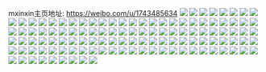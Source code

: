 mxinxin主页地址: https://weibo.com/u/1743485634 
![](https://wx4.sinaimg.cn/mw2000/67eb7ac2gy1h9epvu6oyij20u0140n3b.jpg) 
![](https://wx4.sinaimg.cn/mw2000/67eb7ac2gy1h9epvuzxfej20u0140wnf.jpg) 
![](https://wx4.sinaimg.cn/mw2000/67eb7ac2gy1h9epvs4e3pj20u0140gsk.jpg) 
![](https://wx4.sinaimg.cn/mw2000/67eb7ac2gy1h9epvsskm9j20u0140gtl.jpg) 
![](https://wx4.sinaimg.cn/mw2000/67eb7ac2gy1h9epvtlen7j20u0140n4i.jpg) 
![](https://wx4.sinaimg.cn/mw2000/67eb7ac2gy1h9epvvmyqgj20u01400y2.jpg) 
![](https://wx4.sinaimg.cn/mw2000/67eb7ac2gy1gzk8ps443aj21400u07dd.jpg) 
![](https://wx4.sinaimg.cn/mw2000/67eb7ac2gy1gzk8gwrt25j20u0140n9n.jpg) 
![](https://wx4.sinaimg.cn/mw2000/67eb7ac2gy1gzk8gyaakbj213l0u0afm.jpg) 
![](https://wx4.sinaimg.cn/mw2000/67eb7ac2gy1gzk8gzsk7kj215t0u0teq.jpg) 
![](https://wx4.sinaimg.cn/mw2000/67eb7ac2gy1gw8o6jn9r3j20u014015u.jpg) 
![](https://wx4.sinaimg.cn/mw2000/67eb7ac2gy1gw8o6ilemgj20u014014y.jpg) 
![](https://wx4.sinaimg.cn/mw2000/001TZug2gy1gvalx876nsj60u0140tl602.jpg) 
![](https://wx4.sinaimg.cn/mw2000/001TZug2gy1gu5xzuadhlj611y0sggt602.jpg) 
![](https://wx4.sinaimg.cn/mw2000/001TZug2gy1gu5xztus1wj60u00u0gq302.jpg) 
![](https://wx4.sinaimg.cn/mw2000/001TZug2gy1gu5xzv1spzj60u00u078y02.jpg) 
![](https://wx4.sinaimg.cn/mw2000/67eb7ac2gy1grzdcny308j21430u0tdi.jpg) 
![](https://wx4.sinaimg.cn/mw2000/67eb7ac2ly1greo8cc5hcj20u019016j.jpg) 
![](https://wx4.sinaimg.cn/mw2000/67eb7ac2gy1grddbkvqlkj20u00u0wj1.jpg) 
![](https://wx4.sinaimg.cn/mw2000/67eb7ac2gy1gr9zqtxnhmj20mi0u07b9.jpg) 
![](https://wx4.sinaimg.cn/mw2000/67eb7ac2gy1gr7tjxifzmj21400u0k7u.jpg) 
![](https://wx4.sinaimg.cn/mw2000/67eb7ac2gy1gqntf9yc4gj20u0140k5d.jpg) 
![](https://wx4.sinaimg.cn/mw2000/67eb7ac2gy1gqntfbk187j20u014016s.jpg) 
![](https://wx4.sinaimg.cn/mw2000/67eb7ac2gy1gqntf9f29fj20u0140k5f.jpg) 
![](https://wx4.sinaimg.cn/mw2000/67eb7ac2gy1gq7yupywy4j20u014013l.jpg) 
![](https://wx4.sinaimg.cn/mw2000/67eb7ac2gy1goyq2h2cpnj21400u0wjr.jpg) 
![](https://wx4.sinaimg.cn/mw2000/67eb7ac2gy1goyq2j9izwj21410u00y2.jpg) 
![](https://wx4.sinaimg.cn/mw2000/67eb7ac2gy1goyq2edexhj20u0140n41.jpg) 
![](https://wx4.sinaimg.cn/mw2000/67eb7ac2gy1gof475ojvvj20u01407jb.jpg) 
![](https://wx4.sinaimg.cn/mw2000/67eb7ac2gy1gnqrh3d7iwj21400u0am0.jpg) 
![](https://wx4.sinaimg.cn/mw2000/67eb7ac2gy1gmtxs132k3j20u0140wtk.jpg) 
![](https://wx4.sinaimg.cn/mw2000/67eb7ac2gy1gm825q077hj21400u0nbw.jpg) 
![](https://wx4.sinaimg.cn/mw2000/67eb7ac2gy1gm1p04c534j20u01407gu.jpg) 
![](https://wx4.sinaimg.cn/mw2000/67eb7ac2gy1gm1p04qna8j20u0140jzq.jpg) 
![](https://wx4.sinaimg.cn/mw2000/67eb7ac2gy1glu608a9qij20u00u0tg5.jpg) 
![](https://wx4.sinaimg.cn/mw2000/67eb7ac2gy1glu607xdacj20u00u0tgs.jpg) 
![](https://wx4.sinaimg.cn/mw2000/67eb7ac2gy1glrp7lb12cj20u0140k3o.jpg) 
![](https://wx4.sinaimg.cn/mw2000/67eb7ac2gy1glrp7kjjyjj20u0140gvb.jpg) 
![](https://wx4.sinaimg.cn/mw2000/67eb7ac2gy1glm1gw8d4mj20s20s3n1m.jpg) 
![](https://wx4.sinaimg.cn/mw2000/67eb7ac2gy1gjnex6vs5lj21400u0nb2.jpg) 
![](https://wx4.sinaimg.cn/mw2000/67eb7ac2gy1gjnex7dqaaj20u0140tf9.jpg) 
![](https://wx4.sinaimg.cn/mw2000/67eb7ac2gy1gjnex847z8j20u0140gwm.jpg) 
![](https://wx4.sinaimg.cn/mw2000/67eb7ac2gy1gji1qispmgj20u0140nfe.jpg) 
![](https://wx4.sinaimg.cn/mw2000/67eb7ac2gy1gji1qk9td4j213j0u04fk.jpg) 
![](https://wx4.sinaimg.cn/mw2000/67eb7ac2gy1gji1qlyfe4j213v0u01al.jpg) 
![](https://wx4.sinaimg.cn/mw2000/67eb7ac2gy1gji1qhb5mzj21400u0dux.jpg) 
![](https://wx4.sinaimg.cn/mw2000/67eb7ac2gy1gji1qnbypgj21400u04cz.jpg) 
![](https://wx4.sinaimg.cn/mw2000/67eb7ac2gy1gji1qpmep9j20rs1611a0.jpg) 
![](https://wx4.sinaimg.cn/mw2000/67eb7ac2gy1gji1qqyuj7j20u10u0ank.jpg) 
![](https://wx4.sinaimg.cn/mw2000/67eb7ac2gy1gji1qsiofgj213b0u0aos.jpg) 
![](https://wx4.sinaimg.cn/mw2000/67eb7ac2gy1gji1qttt8wj20u10u013a.jpg) 
![](https://wx4.sinaimg.cn/mw2000/67eb7ac2gy1gj8z89dmxbj20u0140139.jpg) 
![](https://wx4.sinaimg.cn/mw2000/67eb7ac2gy1gj8z8abcbdj20u0140tim.jpg) 
![](https://wx4.sinaimg.cn/mw2000/67eb7ac2gy1gj8z8arkf5j20u0140n7t.jpg) 
![](https://wx4.sinaimg.cn/mw2000/67eb7ac2gy1gj8z8baq5qj20u0140qbr.jpg) 
![](https://wx4.sinaimg.cn/mw2000/67eb7ac2gy1gj8z8bt1g8j20u01404a8.jpg) 
![](https://wx4.sinaimg.cn/mw2000/67eb7ac2gy1gj8z88q17lj20u0140k2e.jpg) 
![](https://wx4.sinaimg.cn/mw2000/67eb7ac2gy1gj6n8erdeaj20u0140k0a.jpg) 
![](https://wx4.sinaimg.cn/mw2000/67eb7ac2gy1giq5jsukvcj20ku0y9n07.jpg) 
![](https://wx4.sinaimg.cn/mw2000/67eb7ac2gy1gico5eps01j20u0140tkx.jpg) 
![](https://wx4.sinaimg.cn/mw2000/67eb7ac2gy1gico5e5698j20u0140dqu.jpg) 
![](https://wx4.sinaimg.cn/mw2000/67eb7ac2gy1ghut6rheq8j21400u0468.jpg) 
![](https://wx4.sinaimg.cn/mw2000/67eb7ac2gy1ghut6qnnq9j21400u0k1m.jpg) 
![](https://wx4.sinaimg.cn/mw2000/67eb7ac2gy1ghsx9jj6pfj20u0142k85.jpg) 
![](https://wx4.sinaimg.cn/mw2000/67eb7ac2gy1ghsx9iwoemj21400u048y.jpg) 
![](https://wx4.sinaimg.cn/mw2000/67eb7ac2gy1g75mt209htj20u01syb2a.jpg) 
![](https://wx4.sinaimg.cn/mw2000/67eb7ac2gy1g5fqg0a652j20u00u0wld.jpg) 
![](https://wx4.sinaimg.cn/mw2000/67eb7ac2gy1g4vq7gnhpgj20u0140wop.jpg) 
![](https://wx4.sinaimg.cn/mw2000/67eb7ac2gy1g4vq7fuvuwj21400u0q9i.jpg) 
![](https://wx4.sinaimg.cn/mw2000/67eb7ac2gy1g2ua28n82fj22c0340e82.jpg) 
![](https://wx4.sinaimg.cn/mw2000/67eb7ac2gy1g2ua2aa3vqj22c03404qr.jpg) 
![](https://wx4.sinaimg.cn/mw2000/67eb7ac2gy1g2ua2b0grxj22c03401eo.jpg) 
![](https://wx4.sinaimg.cn/mw2000/67eb7ac2gy1g2ua2danesj22c0340x6p.jpg) 
![](https://wx4.sinaimg.cn/mw2000/67eb7ac2gy1g2ua5wzinkj23402c0e82.jpg) 
![](https://wx4.sinaimg.cn/mw2000/67eb7ac2gy1g2ua2fta0wj23402c0qv6.jpg) 
![](https://wx4.sinaimg.cn/mw2000/67eb7ac2gy1g1uabg3usqj22c03404qr.jpg) 
![](https://wx4.sinaimg.cn/mw2000/67eb7ac2gy1g09npuqr6ij20u0140k17.jpg) 
![](https://wx4.sinaimg.cn/mw2000/67eb7ac2gy1g09npw3pafj20u014012y.jpg) 
![](https://wx4.sinaimg.cn/mw2000/67eb7ac2gy1fuyuzneaotj20zk0qoaee.jpg) 
![](https://wx4.sinaimg.cn/mw2000/67eb7ac2gy1fuycrg03eyj22c0340x6q.jpg) 
![](https://wx4.sinaimg.cn/mw2000/67eb7ac2gy1frmi8yqoetj20gs0b53zm.jpg) 
![](https://wx4.sinaimg.cn/mw2000/67eb7ac2gy1frmi8zhexmj20gs0b5wfr.jpg) 
![](https://wx4.sinaimg.cn/mw2000/67eb7ac2gy1frmi902rx0j20gs0b5abu.jpg) 
![](https://wx4.sinaimg.cn/mw2000/67eb7ac2gy1frmi90k6y7j20gs0b575w.jpg) 
![](https://wx4.sinaimg.cn/mw2000/67eb7ac2gy1frmi917lp1j20gs0b5wga.jpg) 
![](https://wx4.sinaimg.cn/mw2000/67eb7ac2gy1frmi8y5hdlj20gs0b5acx.jpg) 
![](https://wx4.sinaimg.cn/mw2000/67eb7ac2gy1frmi91p32lj20gs0b5t9t.jpg) 
![](https://wx4.sinaimg.cn/mw2000/67eb7ac2gy1frmi927xnfj20gs0b5q55.jpg) 
![](https://wx4.sinaimg.cn/mw2000/67eb7ac2gy1frmi92tfrej20gs0b840n.jpg) 
![](https://wx4.sinaimg.cn/mw2000/67eb7ac2gy1fqpugqp1l4j22c0340hdu.jpg) 
![](https://wx4.sinaimg.cn/mw2000/67eb7ac2gy1fqpugrf52bj22c02c0qux.jpg) 
![](https://wx4.sinaimg.cn/mw2000/67eb7ac2gy1fqpugpqbutj22c0340hdu.jpg) 
![](https://wx4.sinaimg.cn/mw2000/67eb7ac2gy1fqi9lpp2z0j20v815ou0x.jpg) 
![](https://wx4.sinaimg.cn/mw2000/67eb7ac2gy1fqi9lp02ffj20v80v8b29.jpg) 
![](https://wx4.sinaimg.cn/mw2000/67eb7ac2gy1fqfzjewrw9j23402c0kjm.jpg) 
![](https://wx4.sinaimg.cn/mw2000/67eb7ac2gy1fqfzje1kzaj23402c0qv7.jpg) 
![](https://wx4.sinaimg.cn/mw2000/67eb7ac2gy1fqesla6f4kj23402c0b29.jpg) 
![](https://wx4.sinaimg.cn/mw2000/67eb7ac2gy1fqcjk2kdfpj20v80ng1kx.jpg) 
![](https://wx4.sinaimg.cn/mw2000/67eb7ac2gy1fqcjkn7f25j20v80ng1kx.jpg) 
![](https://wx4.sinaimg.cn/mw2000/67eb7ac2gy1fpxi6eughyj21z41hcu0z.jpg) 
![](https://wx4.sinaimg.cn/mw2000/67eb7ac2gy1fpxi6iikr3j21z41hcnpf.jpg) 
![](https://wx4.sinaimg.cn/mw2000/67eb7ac2gy1fpxi6lm3h4j21z41hce83.jpg) 
![](https://wx4.sinaimg.cn/mw2000/67eb7ac2gy1fpxi6p84b5j21z41hckjn.jpg) 
![](https://wx4.sinaimg.cn/mw2000/67eb7ac2gy1fpxi6ttgpnj21z41hchdx.jpg) 
![](https://wx4.sinaimg.cn/mw2000/67eb7ac2gy1fpxi6zmjjjj21z41hcb2e.jpg) 
![](https://wx4.sinaimg.cn/mw2000/67eb7ac2gy1fpxi73x8qsj21z41hcx6s.jpg) 
![](https://wx4.sinaimg.cn/mw2000/67eb7ac2gy1fpxi7921vaj21z41hchdx.jpg) 
![](https://wx4.sinaimg.cn/mw2000/67eb7ac2gy1fpxi6alo3aj21z41hcu12.jpg) 
![](https://wx4.sinaimg.cn/mw2000/67eb7ac2gy1fpx259vpk3j22bt2btqv5.jpg) 
![](https://wx4.sinaimg.cn/mw2000/67eb7ac2gy1fpx25bp936j22c02c04qp.jpg) 
![](https://wx4.sinaimg.cn/mw2000/67eb7ac2gy1fpx25daj88j22bu2bu1kx.jpg) 
![](https://wx4.sinaimg.cn/mw2000/67eb7ac2gy1fpx25phdr7j22c02c04qq.jpg) 
![](https://wx4.sinaimg.cn/mw2000/67eb7ac2gy1fpx25g59sqj22c02c07wi.jpg) 
![](https://wx4.sinaimg.cn/mw2000/67eb7ac2gy1fpx25i2uooj22nz2nxb29.jpg) 
![](https://wx4.sinaimg.cn/mw2000/67eb7ac2gy1fpx25kad9zj22c02bx1ky.jpg) 
![](https://wx4.sinaimg.cn/mw2000/67eb7ac2gy1fpx25mh4a4j22c02bxx6p.jpg) 
![](https://wx4.sinaimg.cn/mw2000/67eb7ac2gy1fpx257d920j22nx2nxx6q.jpg) 

